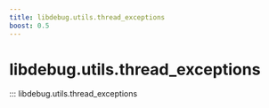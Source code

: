 ```yaml
---
title: libdebug.utils.thread_exceptions
boost: 0.5
---
```

# libdebug.utils.thread_exceptions
::: libdebug.utils.thread_exceptions
